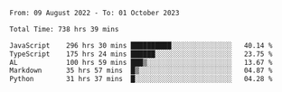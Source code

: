 
<!--START_SECTION:waka-->

```txt
From: 09 August 2022 - To: 01 October 2023

Total Time: 738 hrs 39 mins

JavaScript    296 hrs 30 mins ██████████░░░░░░░░░░░░░░░   40.14 %
TypeScript    175 hrs 24 mins ██████░░░░░░░░░░░░░░░░░░░   23.75 %
AL            100 hrs 59 mins ███▒░░░░░░░░░░░░░░░░░░░░░   13.67 %
Markdown      35 hrs 57 mins  █▒░░░░░░░░░░░░░░░░░░░░░░░   04.87 %
Python        31 hrs 37 mins  █░░░░░░░░░░░░░░░░░░░░░░░░   04.28 %
```

<!--END_SECTION:waka-->











